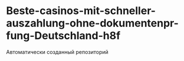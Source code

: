 # Beste-casinos-mit-schneller-auszahlung-ohne-dokumentenpr-fung-Deutschland-h8f
Автоматически созданный репозиторий
